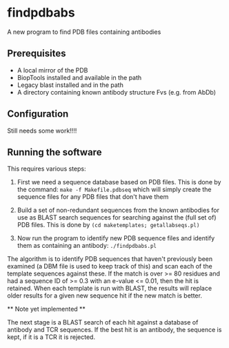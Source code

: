 findpdbabs
==========

A new program to find PDB files containing antibodies

Prerequisites
-------------

- A local mirror of the PDB
- BiopTools installed and available in the path
- Legacy blast installed and in the path
- A directory containing known antibody structure Fvs (e.g. from AbDb)

Configuration
-------------

Still needs some work!!!!

Running the software
--------------------

This requires various steps:

1. First we need a sequence database based on PDB files. This is done
by the command: `make -f Makefile.pdbseq` which will simply create
the sequence files for any PDB files that don't have them

2. Build a set of non-redundant sequences from the known antibodies
for use as BLAST search sequences for searching against the (full set
of) PDB files. This is done by `(cd maketemplates; getallabseqs.pl)`

3. Now run the program to identify new PDB sequence files and identify
them as containing an antibody: `./findpdbabs.pl`

The algorithm is to identify PDB sequences that haven't previously
been examined (a DBM file is used to keep track of this) and scan each
of the template sequences against these. If the match is over >= 80
residues and had a sequence ID of >= 0.3 with an e-value <= 0.01, then
the hit is retained. When each template is run with BLAST, the results
will replace older results for a given new sequence hit if the new
match is better.

** Note yet implemented **

The next stage is a BLAST search of each hit against a database of
antibody and TCR sequences. If the best hit is an antibody, the
sequence is kept, if it is a TCR it is rejected.

